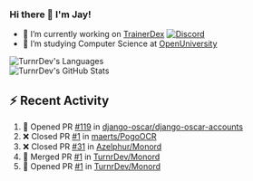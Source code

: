 ### Hi there 👋 I'm Jay!

- 🔭 I’m currently working on [TrainerDex](https://www.github.com/TrainerDex) [![Discord](https://discordapp.com/api/v6/guilds/364313717720219651/widget.png?style=shield)](http://discord.trainerdex.co.uk/)
- 🤔 I’m studying Computer Science at [OpenUniversity](http://www.open.ac.uk/courses/computing-it/degrees/bsc-computing-it-software-q62-soft)

![TurnrDev's Languages](https://github-readme-stats.vercel.app/api/top-langs/?username=TurnrDev&layout=compact&hide_border=true&title_color=1fa6aa&text_color=233247)
<br>
![TurnrDev's GitHub Stats](https://github-readme-stats.vercel.app/api?username=TurnrDev&show_icons=true&hide_border=true&count_private=true&include_all_commits=true&icon_color=1fa6aa&title_color=1fa6aa&text_color=233247)
<br>

## :zap: Recent Activity

<!--START_SECTION:activity-->
1. 💪 Opened PR [#119](https://github.com/django-oscar/django-oscar-accounts/pull/119) in [django-oscar/django-oscar-accounts](https://github.com/django-oscar/django-oscar-accounts)
2. ❌ Closed PR [#1](https://github.com/maerts/PogoOCR/pull/1) in [maerts/PogoOCR](https://github.com/maerts/PogoOCR)
3. ❌ Closed PR [#31](https://github.com/Azelphur/Monord/pull/31) in [Azelphur/Monord](https://github.com/Azelphur/Monord)
4. 🎉 Merged PR [#1](https://github.com/TurnrDev/Monord/pull/1) in [TurnrDev/Monord](https://github.com/TurnrDev/Monord)
5. 💪 Opened PR [#1](https://github.com/TurnrDev/Monord/pull/1) in [TurnrDev/Monord](https://github.com/TurnrDev/Monord)
<!--END_SECTION:activity-->

